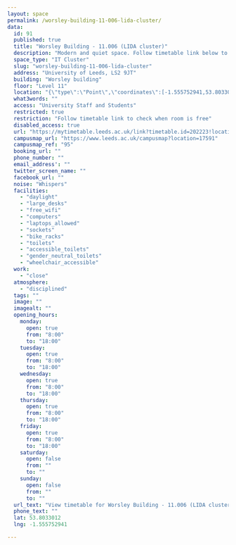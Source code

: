 ```yaml
---
layout: space
permalink: /worsley-building-11-006-lida-cluster/
data:
  id: 91
  published: true
  title: "Worsley Building - 11.006 (LIDA cluster)"
  description: "Modern and quiet space. Follow timetable link below to check when room is free. 52 seat capacity."
  space_type: "IT Cluster"
  slug: "worsley-building-11-006-lida-cluster"
  address: "University of Leeds, LS2 9JT"
  building: "Worsley building"
  floor: "Level 11"
  location: "{\"type\":\"Point\",\"coordinates\":[-1.555752941,53.8033012]}"
  what3words: ""
  access: "University Staff and Students"
  restricted: true
  restriction: "Follow timetable link to check when room is free"
  disabled_access: true
  url: "https://mytimetable.leeds.ac.uk/link?timetable.id=202223!location!6856E1BEE4EE6ABF22261FF5840C4DA1"
  campusmap_url: "https://www.leeds.ac.uk/campusmap?location=17591"
  campusmap_ref: "95"
  booking_url: ""
  phone_number: ""
  email_address': ""
  twitter_screen_name: ""
  facebook_url: ""
  noise: "Whispers"
  facilities:
    - "daylight"
    - "large_desks"
    - "free_wifi"
    - "computers"
    - "laptops_allowed"
    - "sockets"
    - "bike_racks"
    - "toilets"
    - "accessible_toilets"
    - "gender_neutral_toilets"
    - "wheelchair_accessible"
  work:
    - "close"
  atmosphere:
    - "disciplined"
  tags: ""
  image: ""
  imagealt: ""
  opening_hours:
    monday:
      open: true
      from: "8:00"
      to: "18:00"
    tuesday:
      open: true
      from: "8:00"
      to: "18:00"
    wednesday:
      open: true
      from: "8:00"
      to: "18:00"
    thursday:
      open: true
      from: "8:00"
      to: "18:00"
    friday:
      open: true
      from: "8:00"
      to: "18:00"
    saturday:
      open: false
      from: ""
      to: ""
    sunday:
      open: false
      from: ""
      to: ""
  url_text: "View timetable for Worsley Building - 11.006 (LIDA cluster)"
  phone_text: ""
  lat: 53.8033012
  lng: -1.555752941

---
```

